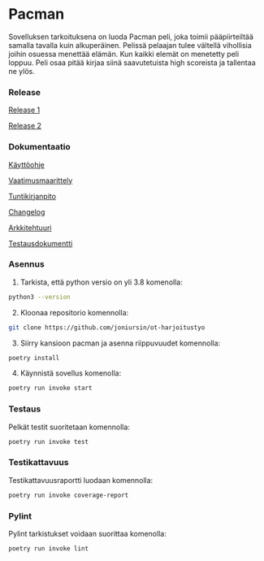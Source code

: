 # Pacman

Sovelluksen tarkoituksena on luoda Pacman peli, joka toimii pääpiirteiltää samalla tavalla kuin alkuperäinen. Pelissä pelaajan tulee vältellä vihollisia joihin osuessa menettää elämän. Kun kaikki elemät on menetetty peli loppuu. Peli osaa pitää kirjaa siinä saavutetuista high scoreista ja tallentaa ne ylös.

### Release

[Release 1](https://github.com/joniursin/ot-harjoitustyo/releases/tag/viikko5)

[Release 2](https://github.com/joniursin/ot-harjoitustyo/releases/tag/viikko6)

### Dokumentaatio

[Käyttöohje](https://github.com/joniursin/ot-harjoitustyo/blob/main/pacman/dokumentaatio/k%C3%A4ytt%C3%B6ohje.md)

[Vaatimusmaarittely](https://github.com/joniursin/ot-harjoitustyo/blob/main/pacman/dokumentaatio/vaatimusmaarittely.md)

[Tuntikirjanpito](https://github.com/joniursin/ot-harjoitustyo/blob/main/pacman/dokumentaatio/tuntikirjanpito.md)

[Changelog](https://github.com/joniursin/ot-harjoitustyo/blob/main/pacman/dokumentaatio/changelog.md)

[Arkkitehtuuri](https://github.com/joniursin/ot-harjoitustyo/blob/main/pacman/dokumentaatio/arkkitehtuuri.md)

[Testausdokumentti](https://github.com/joniursin/ot-harjoitustyo/blob/main/pacman/dokumentaatio/testaus.md)

### Asennus

1. Tarkista, että python versio on yli 3.8 komenolla:

```bash
python3 --version
```

2. Kloonaa repositorio komennolla:

```bash
git clone https://github.com/joniursin/ot-harjoitustyo
```

3. Siirry kansioon pacman ja asenna riippuvuudet komennolla:

```bash
poetry install
```

4. Käynnistä sovellus komenolla:

```bash
poetry run invoke start
```

### Testaus

Pelkät testit suoritetaan komennolla:

```bash
poetry run invoke test
```

### Testikattavuus

Testikattavuusraportti luodaan komennolla:

```bash
poetry run invoke coverage-report
```

### Pylint

Pylint tarkistukset voidaan suorittaa komenolla:

```bash
poetry run invoke lint
```
